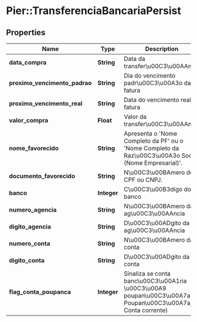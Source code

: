 # Pier::TransferenciaBancariaPersist

## Properties
Name | Type | Description | Notes
------------ | ------------- | ------------- | -------------
**data_compra** | **String** | Data da transfer\u00C3\u00AAncia | 
**proximo_vencimento_padrao** | **String** | Dia do vencimento padr\u00C3\u00A3o da fatura | 
**proximo_vencimento_real** | **String** | Data do vencimento real da fatura | 
**valor_compra** | **Float** | Valor da transfer\u00C3\u00AAncia | 
**nome_favorecido** | **String** | Apresenta o &#39;Nome Completo da PF&#39; ou o &#39;Nome Completo da Raz\u00C3\u00A3o Social (Nome Empresarial)&#39;. | 
**documento_favorecido** | **String** | N\u00C3\u00BAmero do CPF ou CNPJ. | 
**banco** | **Integer** | C\u00C3\u00B3digo do banco | 
**numero_agencia** | **String** | N\u00C3\u00BAmero da ag\u00C3\u00AAncia | 
**digito_agencia** | **String** | D\u00C3\u00ADgito da ag\u00C3\u00AAncia | [optional] 
**numero_conta** | **String** | N\u00C3\u00BAmero da conta | 
**digito_conta** | **String** | D\u00C3\u00ADgito da conta | [optional] 
**flag_conta_poupanca** | **Integer** | Sinaliza se conta banc\u00C3\u00A1ria \u00C3\u00A9 poupan\u00C3\u00A7a (1: Poupan\u00C3\u00A7a, 0: Conta corrente) | 



